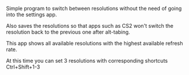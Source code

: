 Simple program to switch between resolutions without the need of going into the settings app.

Also saves the resolutions so that apps such as CS2 won't switch the resolution back to the previous one after alt-tabing.

This app shows all available resolutions with the highest available refresh rate.

At this time you can set 3 resolutions with corresponding shortcuts Ctrl+Shift+1-3
